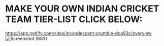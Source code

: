 # MAKE YOUR OWN INDIAN CRICKET TEAM TIER-LIST CLICK BELOW:
https://app.netlify.com/sites/incandescent-crumble-dca93c/overview
![Screenshot (603)](https://github.com/user-attachments/assets/7b6d1342-5713-429d-98d2-9596ae09d5ef)
